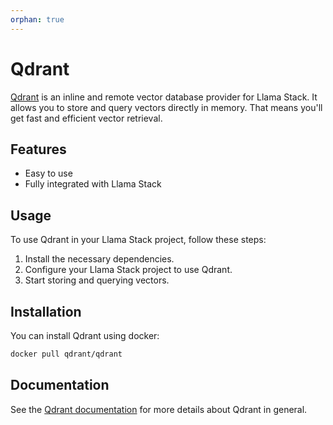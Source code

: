 ```yaml
---
orphan: true
---
```

# Qdrant

[Qdrant](https://qdrant.tech/documentation/) is an inline and remote vector database provider for Llama Stack. It
allows you to store and query vectors directly in memory.
That means you'll get fast and efficient vector retrieval.

## Features

- Easy to use
- Fully integrated with Llama Stack

## Usage

To use Qdrant in your Llama Stack project, follow these steps:

1. Install the necessary dependencies.
2. Configure your Llama Stack project to use Qdrant.
3. Start storing and querying vectors.

## Installation

You can install Qdrant using docker:

```bash
docker pull qdrant/qdrant
```
## Documentation
See the [Qdrant documentation](https://qdrant.tech/documentation/) for more details about Qdrant in general.

